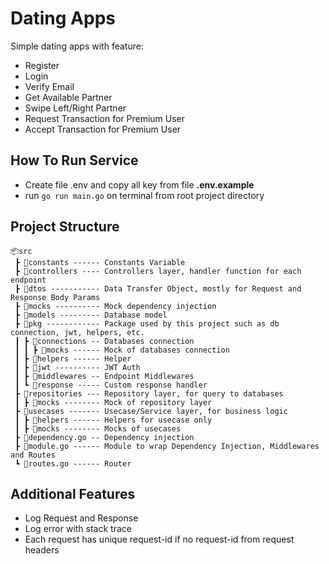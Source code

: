 # Dating Apps

Simple dating apps with feature:

-   Register
-   Login
-   Verify Email
-   Get Available Partner
-   Swipe Left/Right Partner
-   Request Transaction for Premium User
-   Accept Transaction for Premium User

## How To Run Service

-   Create file .env and copy all key from file **.env.example**
-   run `go run main.go` on terminal from root project directory

## Project Structure

```
📦src
 ┣ 📂constants ------ Constants Variable
 ┣ 📂controllers ---- Controllers layer, handler function for each endpoint
 ┣ 📂dtos ----------- Data Transfer Object, mostly for Request and Response Body Params
 ┣ 📂mocks ---------- Mock dependency injection
 ┣ 📂models --------- Database model
 ┣ 📂pkg ------------ Package used by this project such as db connection, jwt, helpers, etc.
 ┃ ┣ 📂connections -- Databases connection
 ┃ ┃ ┣ 📂mocks ------ Mock of databases connection
 ┃ ┣ 📂helpers ------ Helper
 ┃ ┣ 📂jwt ---------- JWT Auth
 ┃ ┣ 📂middlewares -- Endpoint Middlewares
 ┃ ┗ 📂response ----- Custom response handler
 ┣ 📂repositories --- Repository layer, for query to databases
 ┃ ┣ 📂mocks -------- Mock of repository layer
 ┣ 📂usecases ------- Usecase/Service layer, for business logic
 ┃ ┣ 📂helpers ------ Helpers for usecase only
 ┃ ┣ 📂mocks -------- Mocks of usecases
 ┣ 📜dependency.go -- Dependency injection
 ┣ 📜module.go ------ Module to wrap Dependency Injection, Middlewares and Routes
 ┗ 📜routes.go ------ Router
```

## Additional Features

-   Log Request and Response
-   Log error with stack trace
-   Each request has unique request-id if no request-id from request headers
